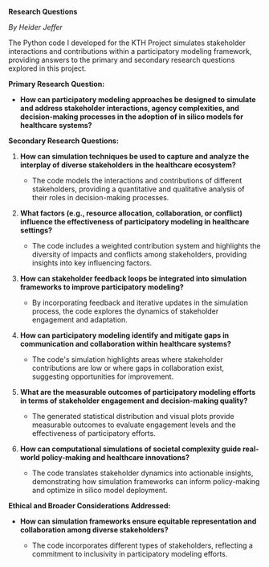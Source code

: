 **Research Questions**

*By Heider Jeffer*

The Python code I developed for the KTH Project simulates stakeholder
interactions and contributions within a participatory modeling
framework, providing answers to the primary and secondary research
questions explored in this project.

**Primary Research Question:**

-   **How can participatory modeling approaches be designed to simulate
    and address stakeholder interactions, agency complexities, and
    decision-making processes in the adoption of in silico models for
    healthcare systems?**

**Secondary Research Questions:**

1.  **How can simulation techniques be used to capture and analyze the
    interplay of diverse stakeholders in the healthcare ecosystem?**

    -   The code models the interactions and contributions of different
        stakeholders, providing a quantitative and qualitative analysis
        of their roles in decision-making processes.

2.  **What factors (e.g., resource allocation, collaboration, or
    conflict) influence the effectiveness of participatory modeling in
    healthcare settings?**

    -   The code includes a weighted contribution system and highlights
        the diversity of impacts and conflicts among stakeholders,
        providing insights into key influencing factors.

3.  **How can stakeholder feedback loops be integrated into simulation
    frameworks to improve participatory modeling?**

    -   By incorporating feedback and iterative updates in the
        simulation process, the code explores the dynamics of
        stakeholder engagement and adaptation.

4.  **How can participatory modeling identify and mitigate gaps in
    communication and collaboration within healthcare systems?**

    -   The code\'s simulation highlights areas where stakeholder
        contributions are low or where gaps in collaboration exist,
        suggesting opportunities for improvement.

5.  **What are the measurable outcomes of participatory modeling efforts
    in terms of stakeholder engagement and decision-making quality?**

    -   The generated statistical distribution and visual plots provide
        measurable outcomes to evaluate engagement levels and the
        effectiveness of participatory efforts.

6.  **How can computational simulations of societal complexity guide
    real-world policy-making and healthcare innovations?**

    -   The code translates stakeholder dynamics into actionable
        insights, demonstrating how simulation frameworks can inform
        policy-making and optimize in silico model deployment.

**Ethical and Broader Considerations Addressed:**

-   **How can simulation frameworks ensure equitable representation and
    collaboration among diverse stakeholders?**

    -   The code incorporates different types of stakeholders,
        reflecting a commitment to inclusivity in participatory modeling
        efforts.
